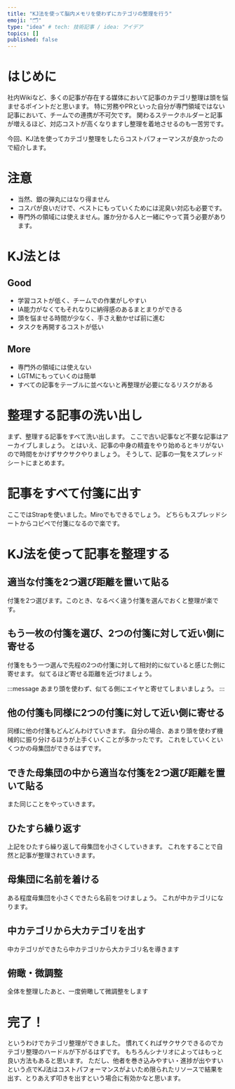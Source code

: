 ```yaml
---
title: "KJ法を使って脳内メモリを使わずにカテゴリの整理を行う"
emoji: "🗂"
type: "idea" # tech: 技術記事 / idea: アイデア
topics: []
published: false
---
```


# はじめに
社内Wikiなど、多くの記事が存在する媒体において記事のカテゴリ整理は頭を悩ませるポイントだと思います。
特に労務やPRといった自分が専門領域ではない記事において、チームでの連携が不可欠です。
関わるステークホルダーと記事が増えるほど、対応コストが高くなりますし整理を着地させるのも一苦労です。

今回、KJ法を使ってカテゴリ整理をしたらコストパフォーマンスが良かったので紹介します。

# 注意
- 当然、銀の弾丸にはなり得ません
- コスパが良いだけで、ベストにもっていくためには泥臭い対応も必要です。
- 専門外の領域には使えません。誰か分かる人と一緒にやって貰う必要があります。


# KJ法とは

## Good
- 学習コストが低く、チームでの作業がしやすい
- IA能力がなくてもそれなりに納得感のあるまとまりができる
- 頭を悩ませる時間が少なく、手さえ動かせば前に進む
- タスクを再開するコストが低い

## More
- 専門外の領域には使えない
- LGTMにもっていくのは簡単
- すべての記事をテーブルに並べないと再整理が必要になるリスクがある

# 整理する記事の洗い出し
まず、整理する記事をすべて洗い出します。
ここで古い記事など不要な記事はアーカイブしましょう。
とはいえ、記事の中身の精査をやり始めるとキリがないので時間をかけずサクサクやりましょう。
そうして、記事の一覧をスプレッドシートにまとめます。

# 記事をすべて付箋に出す
ここではStrapを使いました。Miroでもできるでしょう。
どちらもスプレッドシートからコピペで付箋になるので楽です。

# KJ法を使って記事を整理する

## 適当な付箋を2つ選び距離を置いて貼る
付箋を2つ選びます。このとき、なるべく違う付箋を選んでおくと整理が楽です。

## もう一枚の付箋を選び、2つの付箋に対して近い側に寄せる
付箋をもう一つ選んで先程の2つの付箋に対して相対的に似ていると感じた側に寄せます。
似てるほど寄せる距離を近づけましょう。

:::message
あまり頭を使わず、似てる側にエイヤと寄せてしまいましょう。
:::

## 他の付箋も同様に2つの付箋に対して近い側に寄せる
同様に他の付箋もどんどんわけていきます。
自分の場合、あまり頭を使わず機械的に振り分けるほうが上手くいくことが多かったです。
これをしていくといくつかの母集団ができるはずです。

## できた母集団の中から適当な付箋を2つ選び距離を置いて貼る
また同じことをやっていきます。

## ひたすら繰り返す
上記をひたすら繰り返して母集団を小さくしていきます。
これをすることで自然と記事が整理されていきます。

## 母集団に名前を着ける
ある程度母集団を小さくできたら名前をつけましょう。
これが中カテゴリになります。

## 中カテゴリから大カテゴリを出す
中カテゴリができたら中カテゴリから大カテゴリ名を導きます

## 俯瞰・微調整
全体を整理したあと、一度俯瞰して微調整をします

# 完了！
というわけでカテゴリ整理ができました。
慣れてくればサクサクできるのでカテゴリ整理のハードルが下がるはずです。
もちろんシナリオによってはもっと良い方法もあると思います。
ただし、他者を巻き込みやすい・進捗が出やすいという点でKJ法はコストパフォーマンスがよいため限られたリソースで結果を出す、とりあえず叩きを出すという場合に有効かなと思います。
